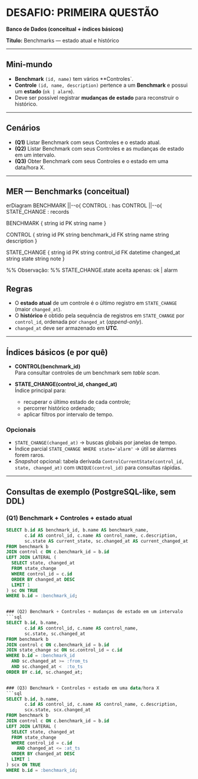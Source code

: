 # DESAFIO: PRIMEIRA QUESTÃO

**Banco de Dados (conceitual + índices básicos)**

**Título:** Benchmarks — estado atual e histórico

---

## Mini-mundo

- **Benchmark** `(id, name)` tem vários \*\*Controles`.
- **Controle** `(id, name, description)` pertence a um **Benchmark** e possui um **estado** (`ok | alarm`).
- Deve ser possível registrar **mudanças de estado** para reconstruir o histórico.

---

## Cenários

- **(Q1)** Listar Benchmark com seus Controles e o estado atual.
- **(Q2)** Listar Benchmark com seus Controles e as mudanças de estado em um intervalo.
- **(Q3)** Obter Benchmark com seus Controles e o estado em uma data/hora X.

---

## MER — Benchmarks (conceitual)
erDiagram
  BENCHMARK ||--o{ CONTROL : has
  CONTROL   ||--o{ STATE_CHANGE : records

  BENCHMARK {
    string id PK
    string name
  }

  CONTROL {
    string id PK
    string benchmark_id FK
    string name
    string description
  }

  STATE_CHANGE {
    string id PK
    string control_id FK
    datetime changed_at
    string state
    string note
  }

  %% Observação:
  %% STATE_CHANGE.state aceita apenas: ok | alarm


## Regras

- O **estado atual** de um controle é o último registro em `STATE_CHANGE` (maior `changed_at`).
- O **histórico** é obtido pela sequência de registros em `STATE_CHANGE` por `control_id`, ordenada por `changed_at` (_append-only_).
- `changed_at` deve ser armazenado em **UTC**.

---

## Índices básicos (e por quê)

- **CONTROL(benchmark_id)**  
  Para consultar controles de um benchmark sem _table scan_.

- **STATE_CHANGE(control_id, changed_at)**  
  Índice principal para:
  - recuperar o último estado de cada controle;
  - percorrer histórico ordenado;
  - aplicar filtros por intervalo de tempo.

### Opcionais

- `STATE_CHANGE(changed_at)` → buscas globais por janelas de tempo.
- Índice parcial `STATE_CHANGE WHERE state='alarm'` → útil se alarmes forem raros.
- _Snapshot_ opcional: tabela derivada `ControlCurrentState(control_id, state, changed_at)` com `UNIQUE(control_id)` para consultas rápidas.

---

## Consultas de exemplo (PostgreSQL-like, **sem DDL**)

### (Q1) Benchmark + Controles + estado atual

````sql
SELECT b.id AS benchmark_id, b.name AS benchmark_name,
       c.id AS control_id, c.name AS control_name, c.description,
       sc.state AS current_state, sc.changed_at AS current_changed_at
FROM benchmark b
JOIN control c ON c.benchmark_id = b.id
LEFT JOIN LATERAL (
  SELECT state, changed_at
  FROM state_change
  WHERE control_id = c.id
  ORDER BY changed_at DESC
  LIMIT 1
) sc ON TRUE
WHERE b.id = :benchmark_id;


### (Q2) Benchmark + Controles + mudanças de estado em um intervalo
```sql
SELECT b.id, b.name,
       c.id AS control_id, c.name AS control_name,
       sc.state, sc.changed_at
FROM benchmark b
JOIN control c ON c.benchmark_id = b.id
JOIN state_change sc ON sc.control_id = c.id
WHERE b.id = :benchmark_id
  AND sc.changed_at >= :from_ts
  AND sc.changed_at <  :to_ts
ORDER BY c.id, sc.changed_at;


### (Q3) Benchmark + Controles + estado em uma data/hora X
```sql
SELECT b.id, b.name,
       c.id AS control_id, c.name AS control_name, c.description,
       scx.state, scx.changed_at
FROM benchmark b
JOIN control c ON c.benchmark_id = b.id
LEFT JOIN LATERAL (
  SELECT state, changed_at
  FROM state_change
  WHERE control_id = c.id
    AND changed_at <= :at_ts
  ORDER BY changed_at DESC
  LIMIT 1
) scx ON TRUE
WHERE b.id = :benchmark_id;

````
